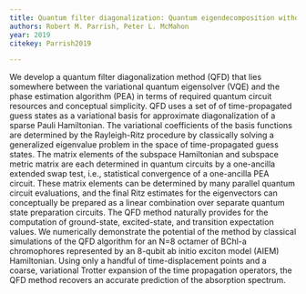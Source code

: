 ```yaml
---
title: Quantum filter diagonalization: Quantum eigendecomposition without full quantum phase estimation
authors: Robert M. Parrish, Peter L. McMahon
year: 2019
citekey: Parrish2019

---
```


We develop a quantum filter diagonalization method (QFD) that lies somewhere between the variational quantum eigensolver (VQE) and the phase estimation algorithm (PEA) in terms of required quantum circuit resources and conceptual simplicity. QFD uses a set of of time-propagated guess states as a variational basis for approximate diagonalization of a sparse Pauli Hamiltonian. The variational coefficients of the basis functions are determined by the Rayleigh-Ritz procedure by classically solving a generalized eigenvalue problem in the space of time-propagated guess states. The matrix elements of the subspace Hamiltonian and subspace metric matrix are each determined in quantum circuits by a one-ancilla extended swap test, i.e., statistical convergence of a one-ancilla PEA circuit. These matrix elements can be determined by many parallel quantum circuit evaluations, and the final Ritz estimates for the eigenvectors can conceptually be prepared as a linear combination over separate quantum state preparation circuits. The QFD method naturally provides for the computation of ground-state, excited-state, and transition expectation values. We numerically demonstrate the potential of the method by classical simulations of the QFD algorithm for an N=8 octamer of BChl-a chromophores represented by an 8-qubit ab initio exciton model (AIEM) Hamiltonian. Using only a handful of time-displacement points and a coarse, variational Trotter expansion of the time propagation operators, the QFD method recovers an accurate prediction of the absorption spectrum.

